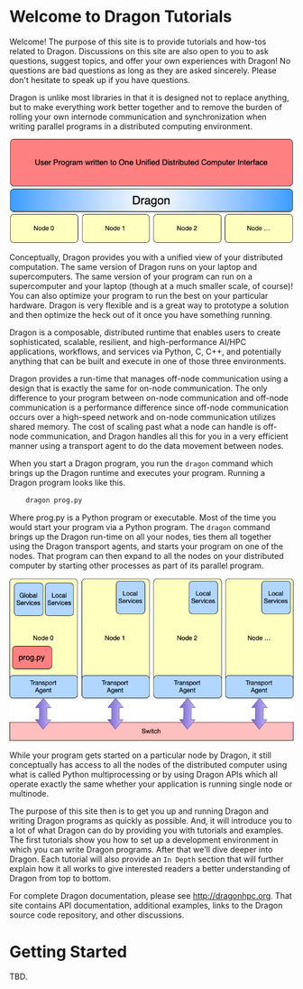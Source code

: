 # Welcome to Dragon Tutorials

Welcome! The purpose of this site is to provide tutorials and how-tos related to Dragon. Discussions on this site are also open to you to ask questions, suggest topics, and offer your own experiences with Dragon! No questions are bad questions as long as they are asked sincerely. Please don't hesitate to speak up if you have questions.

Dragon is unlike most libraries in that it is designed not to replace anything, but to make everything work better together and to remove the burden of rolling your own internode communication and synchronization when writing parallel programs in a distributed computing environment.

![Conceptual View](images/conceptual.png)

Conceptually, Dragon provides you with a unified view of your distributed computation. The same version of Dragon runs on your laptop and supercomputers. The same version of your program can run on a supercomputer and your laptop (though at a much smaller scale, of course)! You can also optimize your program to run the best on your particular hardware. Dragon is very flexible and is a great way to prototype a solution and then optimize the heck out of it once you have something running.

Dragon is a composable, distributed runtime that enables users to create sophisticated, scalable, resilient, and high-performance AI/HPC applications, workflows, and services via Python, C, C++, and potentially anything that can be built and execute in one of those three environments.

Dragon provides a run-time that manages off-node communication using a design that is exactly the same for on-node communication. The only difference to your program between on-node communication and off-node communication is a performance
difference since off-node communication occurs over a high-speed network and on-node communication utilizes shared memory. The cost of scaling past what a node can handle is off-node communication, and Dragon handles all this for you in a very efficient manner using a transport agent to do the data movement between nodes.

When you start a Dragon program, you run the `dragon` command which brings up the Dragon runtime and executes your program. Running a Dragon
program looks like this.

```bash
    dragon prog.py
```

Where prog.py is a Python program or executable. Most of the time you would start your program via a Python program. The `dragon` command brings up the Dragon run-time on all your nodes, ties them all together using the Dragon transport agents, and starts your program on one of the nodes. That program can then expand to all the nodes on your distributed computer by starting other processes as part of its parallel program.

![Dragon Architecture](images/dragonarch.png)

While your program gets started on a particular node by Dragon, it still conceptually has access to all the nodes of the distributed computer using what is called Python multiprocessing or by using Dragon APIs which all operate exactly the same whether your application is running single node or multinode.

The purpose of this site then is to get you up and running Dragon and writing Dragon programs as quickly as possible. And, it will introduce you to a lot of what Dragon can do by providing you with tutorials and examples. The first tutorials show you how to set up a development environment in which you can write Dragon programs. After that we'll dive deeper into Dragon. Each tutorial will also provide an `In Depth` section that will further explain how it all works to give interested readers a better understanding of Dragon from top to bottom.

For complete Dragon documentation, please see http://dragonhpc.org. That site contains API documentation, additional examples, links to the Dragon source code repository, and other discussions.

# Getting Started

TBD.